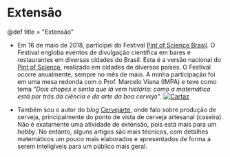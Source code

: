 # Extensão

@def title = "Extensão"

* Em 16 de maio de 2018, participei do Festival [Pint of Science Brasil](https://pintofscience.com.br/). O Festival engloba eventos de divulgação científica em bares e restaurantes em diversas cidades do Brasil. Esta é a versão nacional do [Pint of Science](https://pintofscience.com/), realizado em cidades de diversos países. O Festival ocorre anualmente, sempre no mês de maio. A minha participação foi em uma mesa redonda com o Prof. Marcelo Viana (IMPA) e teve como tema *"Dois chopes e senta que lá vem história: como a matemática está por trás da ciência e da arte da boa cerveja"*.
[![Cartaz](/pages/img/Pintcartaz_small.png)](/pages/img/Pintcartaz.png)

* Também sou o autor do *blog* [Cervejarte](http://www.cervejarte.ricardomsrosa.org), onde falo sobre produção de cerveja, principalmente do ponto de vista de cerveja artesanal (caseira). Não é exatamente uma atividade de extensão, pois está mais para um *hobby*. No entanto, alguns artigos são mais técnicos, com detalhes matemáticos um pouco mais elaborados e apresentados de forma a serem inteligíveis para um público mais geral.
